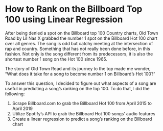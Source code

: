 # How to Rank on the Billboard Top 100 using Linear Regression

After being denied a spot on the Billboard top 100 Country charts, Old Town Road by Lil Nas X grabbed the number 1 spot on the Billboard Hot 100 chart over all genres. The song is odd but catchy meeting at the intersection of rap and country. Something that has not really been done before, in this fashion. Not only is the song different from its predecessors, it is also the shortest number 1 song on the Hot 100 since 1965. 

The story of Old Town Road and its journey to the top made me wonder, “What does it take for a song to become number 1 on Billboard’s Hot 100?” 

To answer this question, I decided to figure out what aspects of a song are useful in predicting a song’s ranking on the top 100. To do that, I did the following: 

1. Scrape Billboard.com to grab the Billboard Hot 100 from April 2015 to April 2019
2. Utilize Spotify’s API to grab the Billboard Hot 100 songs’ audio features
3. Create a linear regression to predict a song’s ranking on the Billboard chart

